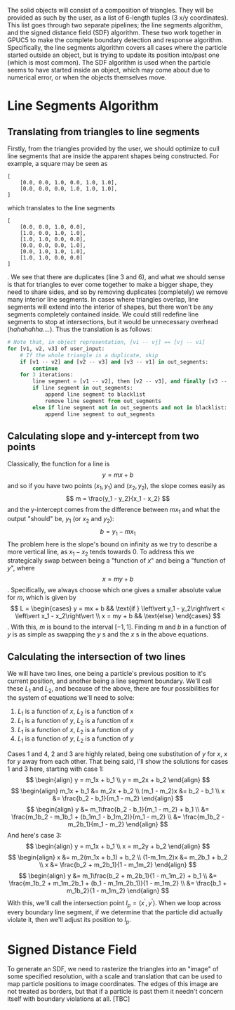 The solid objects will consist of a composition of triangles. They will be provided as such by the user, as a list of 6-length tuples (3 x/y coordinates). This list goes through two separate pipelines; the line segments algorithm, and the signed distance field (SDF) algorithm. These two work together in GPUC5 to make the complete boundary detection and response algorithm. Specifically, the line segments algorithm covers all cases where the particle started outside an object, but is trying to update its position into/past one (which is most common). The SDF algorithm is used when the particle seems to have started inside an object, which may come about due to numerical error, or when the objects themselves move.

# Line Segments Algorithm

## Translating from triangles to line segments

Firstly, from the triangles provided by the user, we should optimize to cull line segments that are inside the apparent shapes being constructed. For example, a square may be seen as
```
[
	[0.0, 0.0, 1.0, 0.0, 1.0, 1.0],
	[0.0, 0.0, 0.0, 1.0, 1.0, 1.0],
]
```
which translates to the line segments
```
[
	[0.0, 0.0, 1.0, 0.0],
	[1.0, 0.0, 1.0, 1.0],
	[1.0, 1.0, 0.0, 0.0],
	[0.0, 0.0, 0.0, 1.0],
	[0.0, 1.0, 1.0, 1.0],
	[1.0, 1.0, 0.0, 0.0]
]
```
. We see that there are duplicates (line 3 and 6), and what we should sense is that for triangles to ever come together to make a bigger shape, they need to share sides, and so by removing duplicates (completely) we remove many interior line segments. In cases where triangles overlap, line segments will extend into the interior of shapes, but there won't be any segments completely contained inside. We could still redefine line segments to stop at intersections, but it would be unnecessary overhead (*hahahahha....*).
Thus the translation is as follows:
```python
# Note that, in object representation, [vi -- vj] == [vj -- vi]
for [v1, v2, v3] of user_input:
	# If the whole triangle is a duplicate, skip
	if [v1 -- v2] and [v2 -- v3] and [v3 -- v1] in out_segments:
		continue
	for 3 iterations:
		line segment = [v1 -- v2], then [v2 -- v3], and finally [v3 -- v1]
		if line segment in out_segments:
			append line segment to blacklist
			remove line segment from out_segments
		else if line segment not in out_segments and not in blacklist:
			append line segment to out_segments
```

## Calculating slope and y-intercept from two points

Classically, the function for a line is
$$
y = mx + b
$$
and so if you have two points $(x_1, y_1)$ and $(x_2, y_2)$, the slope comes easily as
$$
m = \frac{y_1 - y_2}{x_1 - x_2}
$$
and the y-intercept comes from the difference between $mx_1$ and what the output "should" be, $y_1$ (or $x_2$ and $y_2$):
$$
b = y_1 - mx_1
$$
The problem here is the slope's bound on infinity as we try to describe a more vertical line, as $x_1 - x_2$ tends towards 0. To address this we strategically swap between being a "function of $x$" and being a "function of $y$", where
$$
x = my + b
$$
. Specifically, we always choose which one gives a smaller absolute value for $m$, which is given by
$$
L = \begin{cases}
y = mx + b && \text{if } \left\vert y_1 - y_2\right\vert < \left\vert x_1 - x_2\right\vert \\
x = my + b && \text{else}
\end{cases}
$$
. With this, $m$ is bound to the interval $[-1, 1]$. Finding $m$ and $b$ in a function of $y$ is as simple as swapping the $y$ s and the $x$ s in the above equations.

## Calculating the intersection of two lines

We will have two lines, one being a particle's previous position to it's current position, and another being a line segment boundary. We'll call these $L_1$ and $L_2$, and because of the above, there are four possibilities for the system of equations we'll need to solve:
1. $L_1$ is a function of $x$, $L_2$ is a function of $x$
2. $L_1$ is a function of $y$, $L_2$ is a function of $x$
3. $L_1$ is a function of $x$, $L_2$ is a function of $y$
4. $L_1$ is a function of $y$, $L_2$ is a function of $y$

Cases 1 and 4, 2 and 3 are highly related, being one substitution of $y$ for $x$, $x$ for $y$ away from each other. That being said, I'll show the solutions for cases 1 and 3 here, starting with case 1:
$$
\begin{align}
y = m_1x + b_1 \\
y = m_2x + b_2
\end{align}
$$
$$
\begin{align}
m_1x + b_1 &= m_2x + b_2 \\
(m_1 - m_2)x &= b_2 - b_1 \\
x &= \frac{b_2 - b_1}{m_1 - m_2}
\end{align}
$$
$$
\begin{align}
y &= m_1\frac{b_2 - b_1}{m_1 - m_2} + b_1 \\
 &= \frac{m_1b_2 - m_1b_1 + (b_1m_1 - b_1m_2)}{m_1 - m_2} \\
 &= \frac{m_1b_2 - m_2b_1}{m_1 - m_2}
\end{align}
$$
And here's case 3:
$$
\begin{align}
y = m_1x + b_1 \\
x = m_2y + b_2
\end{align}
$$
$$
\begin{align}
x &= m_2(m_1x + b_1) + b_2 \\
(1-m_1m_2)x &= m_2b_1 + b_2 \\
x &= \frac{b_2 + m_2b_1}{1 - m_1m_2}
\end{align}
$$
$$
\begin{align}
y &= m_1\frac{b_2 + m_2b_1}{1 - m_1m_2} + b_1 \\
&= \frac{m_1b_2 + m_1m_2b_1 + (b_1 - m_1m_2b_1)}{1 - m_1m_2} \\
&= \frac{b_1 + m_1b_2}{1 - m_1m_2}
\end{align}
$$
With this, we'll call the intersection point $I_p = (x^\prime, y^\prime)$. When we loop across every boundary line segment, if we determine that the particle did actually violate it, then we'll adjust its position to $I_p$.

# Signed Distance Field

To generate an SDF, we need to rasterize the triangles into an "image" of some specified resolution, with a scale and translation that can be used to map particle positions to image coordinates. The edges of this image are not treated as borders, but that if a particle is past them it needn't concern itself with boundary violations at all.
\[TBC\]